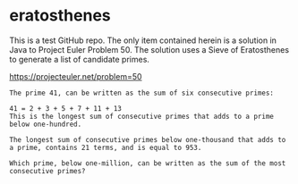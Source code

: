 eratosthenes
============

This is a test GitHub repo. The only item contained herein is a solution in Java to Project Euler Problem 50. The solution uses a Sieve of Eratosthenes to generate a list of candidate primes.

https://projecteuler.net/problem=50


```
The prime 41, can be written as the sum of six consecutive primes:

41 = 2 + 3 + 5 + 7 + 11 + 13
This is the longest sum of consecutive primes that adds to a prime below one-hundred.

The longest sum of consecutive primes below one-thousand that adds to a prime, contains 21 terms, and is equal to 953.

Which prime, below one-million, can be written as the sum of the most consecutive primes?
```

